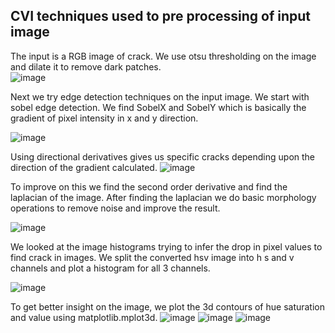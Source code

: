 ## CVI techniques used to pre processing of input image
The input is a RGB image of crack. We use otsu thresholding on the image and dilate it to remove dark patches.                                                                                                                                                 
![image](https://user-images.githubusercontent.com/84932711/128039575-d85d6045-7bd2-4c7d-849c-67e021e56688.png) 



Next we try edge detection techniques on the input image. We start with sobel edge detection. We find SobelX and SobelY which is basically the gradient of pixel intensity in x and y direction.

![image](https://user-images.githubusercontent.com/84932711/128039822-48976b8a-35e2-4eb5-9214-1967324e581d.png) 


Using directional derivatives gives us specific cracks depending upon the direction of the gradient calculated. 
![image](https://user-images.githubusercontent.com/84932711/128040706-cd21f201-39a8-4be1-9511-517df6abdc63.png)



To improve on this we find the second order derivative and find the laplacian of the image. After finding the laplacian we do basic morphology operations to remove noise and improve the result. 


![image](https://user-images.githubusercontent.com/84932711/128040184-a6059c26-435c-453c-ae01-764515dfa429.png) 


We looked at the image histograms trying to infer the drop in pixel values to find crack in images. We split the converted hsv image into h s and v channels and plot a histogram for all 3 channels. 


![image](https://user-images.githubusercontent.com/84932711/128040437-6b9fc32c-5b71-4b24-bcb5-f801d2f3c9c0.png) 



To get better insight on the image, we plot the 3d contours of hue saturation and value using matplotlib.mplot3d. 
![image](https://user-images.githubusercontent.com/84932711/128040621-acfec8a3-5823-4860-b9d3-7cb4d2fa2cb2.png)
![image](https://user-images.githubusercontent.com/84932711/128040645-1e6dda93-9761-4abb-9cf2-5451aa8ea11c.png)
![image](https://user-images.githubusercontent.com/84932711/128040654-6442cad8-ac90-4c92-95fe-09cf2a992098.png)
